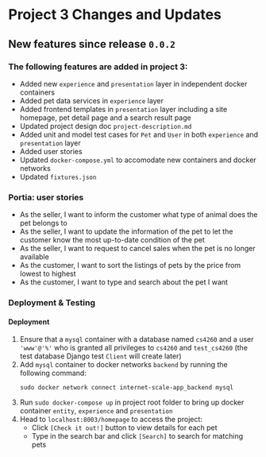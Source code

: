 # Project 3 Changes and Updates

## New features since release `0.0.2`
### The following features are added in project 3:
- Added new `experience` and `presentation` layer in independent docker containers
- Added pet data services in `experience` layer
- Added frontend templates in `presentation` layer including a site homepage, pet detail page and a search result page
- Updated project design doc `project-description.md`
- Added unit and model test cases for `Pet` and `User` in both `experience` and `presentation` layer
- Added user stories 
- Updated `docker-compose.yml` to accomodate new containers and docker networks
- Updated `fixtures.json`

### Portia: user stories
- As the seller, I want to inform the customer what type of animal does the pet belongs to
- As the seller, I want to update the information of the pet to let the customer know the most up-to-date condition of the pet
- As the seller, I want to request to cancel sales when the pet is no longer available
- As the customer, I want to sort the listings of pets by the price from lowest to highest
- As the customer, I want to type and search about the pet I want

### Deployment & Testing
#### Deployment
1. Ensure that a `mysql` container with a database named `cs4260` and a user `'www'@'%'` who is granted all privileges to `cs4260` and `test_cs4260` (the test database Django test `Client` will create later) 
2. Add `mysql` container to docker networks `backend` by running the following command:
    ```
    sudo docker network connect internet-scale-app_backend mysql
    ```
3. Run `sudo docker-compose up` in project root folder to bring up docker container `entity`, `experience` and `presentation`
4. Head to `localhost:8003/homepage` to access the project:
    - Click `[Check it out!]` button to view details for each pet
    - Type in the search bar and click `[Search]` to search for matching pets
